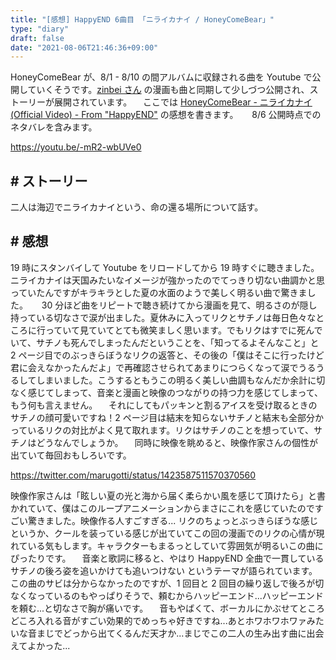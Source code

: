 ```yaml
---
title: "[感想] HappyEND 6曲目 「ニライカナイ / HoneyComeBear」"
type: "diary"
draft: false
date: "2021-08-06T21:46:36+09:00"
---
```


HoneyComeBear が、8/1 - 8/10 の間アルバムに収録される曲を Youtube で公開していくそうです。[zinbei さん](https://twitter.com/tz036) の漫画も曲と同期して少しづつ公開され、ストーリーが展開されています。
　ここでは [HoneyComeBear - ニライカナイ (Official Video) - From "HappyEND"](https://youtu.be/-mR2-wbUVe0) の感想を書きます。
　 8/6 公開時点でのネタバレを含みます。

https://youtu.be/-mR2-wbUVe0

## # ストーリー

二人は海辺でニライカナイという、命の還る場所について話す。

## # 感想

19 時にスタンバイして Youtube をリロードしてから 19 時すぐに聴きました。ニライカナイは天国みたいなイメージが強かったのでてっきり切ない曲調かと思っていたんですがキラキラとした夏の水面のようで美しく明るい曲で驚きました。
　 30 分ほど曲をリピートで聴き続けてから漫画を見て、明るさのが隠し持っている切なさで涙が出ました。夏休みに入ってリクとサチノは毎日色々なところに行っていて見ていてとても微笑ましく思います。でもリクはすでに死んでいて、サチノも死んでしまったんだということを、「知ってるよそんなこと」と 2 ページ目でのぶっきらぼうなリクの返答と、その後の「僕はそこに行ったけど 君に会えなかったんだよ」で再確認させられてあまりにつらくなって涙でうるうるしてしまいました。こうするともうこの明るく美しい曲調もなんだか余計に切なく感じてしまって、音楽と漫画と映像のつながりの持つ力を感じてしまって、もう何も言えません。
　それにしてもパッキンと割るアイスを受け取るときのサチノの顔可愛いですね！2 ページ目は結末を知らないサチノと結末も全部分かっているリクの対比がよく見て取れます。リクはサチノのことを想っていて、サチノはどうなんでしょうか。
　同時に映像を眺めると、映像作家さんの個性が出ていて毎回おもしろいです。

https://twitter.com/marugotti/status/1423587511570370560

映像作家さんは「眩しい夏の光と海から届く柔らかい風を感じて頂けたら」と書かれていて、僕はこのループアニメーションからまさにこれを感じていたのですごい驚きました。映像作る人すごすぎる... リクのちょっとぶっきらぼうな感じというか、クールを装っている感じが出ていてこの回の漫画でのリクの心情が現れている気もします。キャラクターもまるっとしていて雰囲気が明るいこの曲にぴったりです。
　音楽と歌詞に移ると、やはり HappyEND 全曲で一貫している サチノの後ろ姿を追いかけても追いつけない というテーマが語られています。この曲のサビは分からなかったのですが、1 回目と 2 回目の繰り返しで後ろが切なくなっているのもやっぱりそうで、頼むからハッピーエンド...ハッピーエンドを頼む...と切なさで胸が痛いです。
　音もやばくて、ボーカルにかぶせてところどころ入れる音がすごい効果的でめっちゃ好きですね...あとホワホワホワァみたいな音まじでどっから出てくるんだ天才か...まじでこの二人の生み出す曲に出会えてよかった...
